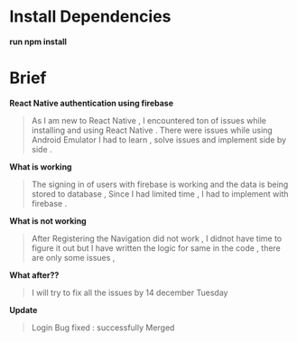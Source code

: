 

# **Install Dependencies**

**run npm install**

# Brief

**React Native authentication using firebase**
>As I am new to React Native , I encountered ton of issues while installing and using React Native . There were issues while using Android Emulator I had to learn , solve issues and implement side by side .

**What is working**
>The signing in of users with firebase is working and the data is being stored to database , Since I had limited time , I had to implement with firebase .

**What is not working**
>After Registering the Navigation did not work , I didnot have time to figure it out but I have written the logic for same in the code , there are only some issues ,

**What after??**
>I will try to fix all the issues by 14 december Tuesday 

**Update**
>Login Bug fixed : successfully Merged 



